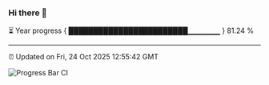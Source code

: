 ### Hi there 👋

⏳ Year progress { ████████████████████████▁▁▁▁▁▁ } 81.24 %

---

⏰ Updated on Fri, 24 Oct 2025 12:55:42 GMT

![Progress Bar CI](https://github.com/DhruviPatel157/GitHub-Actions-Demo/workflows/Progress%20Bar%20CI/badge.svg)
